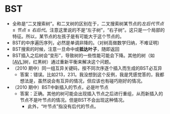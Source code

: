 # BST


- 全称是“二叉搜索树”。和二叉树的区别在于，二叉搜索树某节点的$左后代节点\leq 节点 \leq 右后代$。注意这里说的不是“左子树”，“右子树”。这只是一个局部的特征。所以，某节点的左孩子是有可能大于这个节点的。
- BST的中序遍历序列，必然是单调非降的。（对树高做数学归纳，不难证明）
- BST搜索的时候，注意一旦命中或**抵达叶子**，随即返回
- BST插入之后树会“变形”，导致树的一些性能可能会下降。其他的树（如[[AVL]]树，红黑树）通过重新平衡来解决这个问题。
- （2010 期中）同一组互异关键码，按不同次序逐个插入而生成的BST必互异
  - 答案：错误。比如213，231。我没想到这个反例，我是凭感觉答的，我都想法是，虽然说会有互异的情况，但应该也有碰巧刚好的情况。
- （2010 期中）BST中新插入的节点，必是叶节点
  - 答案：正确。其他的树可能会出现插入节点之后进行重组，从而新插入的节点不是叶节点的情况。但是BST不会出现这种情况。
    - 此外，“叶节点”指没有后代的节点。


[//begin]: # "Autogenerated link references for markdown compatibility"
[AVL]: AVL.md "AVL"
[//end]: # "Autogenerated link references"